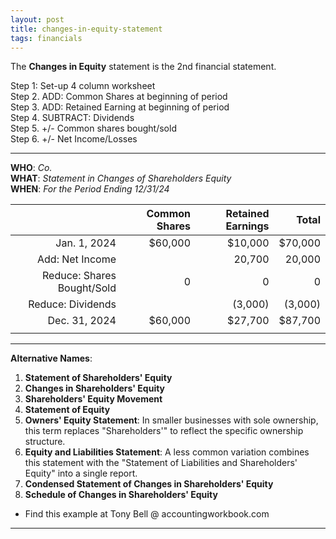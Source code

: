 ```yaml
---
layout: post
title: changes-in-equity-statement
tags: financials
---
```


The **Changes in Equity** statement is the 2nd financial statement.

Step 1: Set-up 4 column worksheet  
Step 2. ADD: Common Shares at beginning of period  
Step 3. ADD: Retained Earning at beginning of period  
Step 4. SUBTRACT: Dividends  
Step 5. +/- Common shares bought/sold  
Step 6. +/- Net Income/Losses  

---

**WHO**: *Co.*  
**WHAT**: *Statement in Changes of Shareholders Equity*  
**WHEN**: *For the Period Ending 12/31/24*  

|              | Common Shares | Retained Earnings |   Total |
|-------------:|--------------:|------------------:|--------:|
| Jan. 1, 2024 |       $60,000 |           $10,000 | $70,000 |
| Add: Net Income |            |            20,700 |  20,000 |
| Reduce: Shares Bought/Sold   | 0 |             0 |       0 |
| Reduce: Dividends |          |           (3,000) |  (3,000)|
| Dec. 31, 2024 |       $60,000 |           $27,700 |  $87,700|
|               |               |                   |         |

---

**Alternative Names**:

1. **Statement of Shareholders' Equity**   
2. **Changes in Shareholders' Equity**   
3. **Shareholders' Equity Movement**  
4. **Statement of Equity**   
5. **Owners' Equity Statement**: In smaller businesses with sole ownership, this term replaces "Shareholders'" to reflect the specific ownership structure.   
6. **Equity and Liabilities Statement**: A less common variation combines this statement with the "Statement of Liabilities and Shareholders' Equity" into a single report.   
7. **Condensed Statement of Changes in Shareholders' Equity**   
8. **Schedule of Changes in Shareholders' Equity**   
   
- Find this example at Tony Bell @ accountingworkbook.com

---
